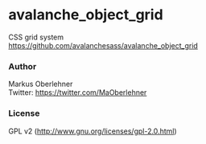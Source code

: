 # avalanche_object_grid
CSS grid system  
https://github.com/avalanchesass/avalanche_object_grid

### Author
Markus Oberlehner  
Twitter: https://twitter.com/MaOberlehner

### License
GPL v2 (http://www.gnu.org/licenses/gpl-2.0.html)
